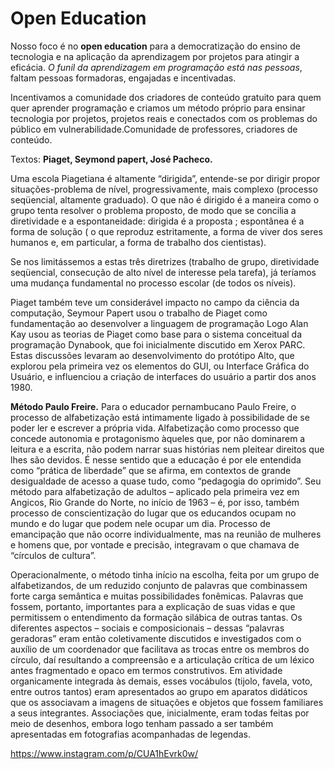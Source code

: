 # Open Education

Nosso foco é no **open education** para a democratização do ensino de tecnologia e na aplicação da aprendizagem por projetos para atingir a eficácia. *O funil da aprendizagem em programação está nas pessoas*, faltam pessoas formadoras, engajadas e incentivadas.

Incentivamos a comunidade dos criadores de conteúdo gratuito para quem quer aprender programação e criamos um método próprio para ensinar tecnologia por projetos, projetos reais e conectados com os problemas do público em vulnerabilidade.Comunidade de professores, criadores de conteúdo.


Textos: 
**Piaget, Seymond papert, José Pacheco.**

Uma escola Piagetiana é altamente “dirigida”, entende-se por dirigir propor situações-problema de nível, progressivamente, mais complexo (processo seqüencial, altamente graduado). O que não é dirigido é a maneira como o grupo tenta resolver o problema proposto, de modo que se concilia a diretividade e a espontaneidade: dirigida é a proposta ; espontânea é a forma de solução ( o que reproduz estritamente, a forma de viver dos seres humanos e, em particular, a forma de trabalho dos cientistas).

Se nos limitássemos a estas três diretrizes (trabalho de grupo, diretividade seqüencial, consecução de alto nível de interesse pela tarefa), já teríamos uma mudança fundamental no processo escolar (de todos os níveis).

Piaget também teve um considerável impacto no campo da ciência da computação, Seymour Papert usou o trabalho de Piaget como fundamentação ao desenvolver a linguagem de programação Logo Alan Kay usou as teorias de Piaget como base para o sistema conceitual da programação Dynabook, que foi inicialmente discutido em Xerox PARC. Estas discussões levaram ao desenvolvimento do protótipo Alto, que explorou pela primeira vez os elementos do GUI, ou Interface Gráfica do Usuário, e influenciou a criação de interfaces do usuário a partir dos anos 1980.


**Método Paulo Freire.**
Para o educador pernambucano Paulo Freire, o processo de alfabetização está intimamente ligado à possibilidade de se poder ler e escrever a própria vida. Alfabetização como processo que concede autonomia e protagonismo àqueles que, por não dominarem a leitura e a escrita, não podem narrar suas histórias nem pleitear direitos que lhes são devidos. É nesse sentido que a educação é por ele entendida como “prática de liberdade” que se afirma, em contextos de grande desigualdade de acesso a quase tudo, como “pedagogia do oprimido”. Seu método para alfabetização de adultos – aplicado pela primeira vez em Angicos, Rio Grande do Norte, no início de 1963 – é, por isso, também processo de conscientização do lugar que os educandos ocupam no mundo e do lugar que podem nele ocupar um dia. Processo de emancipação que não ocorre individualmente, mas na reunião de mulheres e homens que, por vontade e precisão, integravam o que chamava de “círculos de cultura”. 
 
Operacionalmente, o método tinha início na escolha, feita por um grupo de alfabetizandos, de um reduzido conjunto de palavras que combinassem forte carga semântica e muitas possibilidades fonêmicas. Palavras que fossem, portanto, importantes para a explicação de suas vidas e que permitissem o entendimento da formação silábica de outras tantas. Os diferentes aspectos – sociais e composicionais – dessas “palavras geradoras” eram então coletivamente discutidos e investigados com o auxílio de um coordenador que facilitava as trocas entre os membros do círculo, daí resultando a compreensão e a articulação crítica de um léxico antes fragmentado e opaco em termos construtivos. Em atividade organicamente integrada às demais, esses vocábulos (tijolo, favela, voto, entre outros tantos) eram apresentados ao grupo em aparatos didáticos que os associavam a imagens de situações e objetos que fossem familiares a seus integrantes. Associações que, inicialmente, eram todas feitas por meio de desenhos, embora logo tenham passado a ser também apresentadas em fotografias acompanhadas de legendas.


https://www.instagram.com/p/CUA1hEvrk0w/
